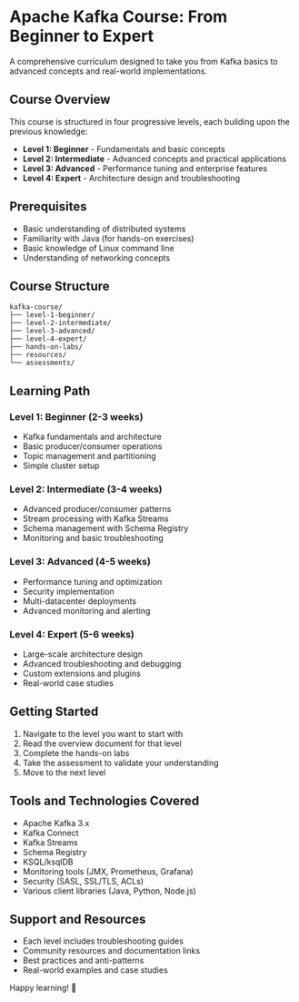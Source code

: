 # Apache Kafka Course: From Beginner to Expert

A comprehensive curriculum designed to take you from Kafka basics to advanced concepts and real-world implementations.

## Course Overview

This course is structured in four progressive levels, each building upon the previous knowledge:

- **Level 1: Beginner** - Fundamentals and basic concepts
- **Level 2: Intermediate** - Advanced concepts and practical applications
- **Level 3: Advanced** - Performance tuning and enterprise features
- **Level 4: Expert** - Architecture design and troubleshooting

## Prerequisites

- Basic understanding of distributed systems
- Familiarity with Java (for hands-on exercises)
- Basic knowledge of Linux command line
- Understanding of networking concepts

## Course Structure

```
kafka-course/
├── level-1-beginner/
├── level-2-intermediate/
├── level-3-advanced/
├── level-4-expert/
├── hands-on-labs/
├── resources/
└── assessments/
```

## Learning Path

### Level 1: Beginner (2-3 weeks)
- Kafka fundamentals and architecture
- Basic producer/consumer operations
- Topic management and partitioning
- Simple cluster setup

### Level 2: Intermediate (3-4 weeks)
- Advanced producer/consumer patterns
- Stream processing with Kafka Streams
- Schema management with Schema Registry
- Monitoring and basic troubleshooting

### Level 3: Advanced (4-5 weeks)
- Performance tuning and optimization
- Security implementation
- Multi-datacenter deployments
- Advanced monitoring and alerting

### Level 4: Expert (5-6 weeks)
- Large-scale architecture design
- Advanced troubleshooting and debugging
- Custom extensions and plugins
- Real-world case studies

## Getting Started

1. Navigate to the level you want to start with
2. Read the overview document for that level
3. Complete the hands-on labs
4. Take the assessment to validate your understanding
5. Move to the next level

## Tools and Technologies Covered

- Apache Kafka 3.x
- Kafka Connect
- Kafka Streams
- Schema Registry
- KSQL/ksqlDB
- Monitoring tools (JMX, Prometheus, Grafana)
- Security (SASL, SSL/TLS, ACLs)
- Various client libraries (Java, Python, Node.js)

## Support and Resources

- Each level includes troubleshooting guides
- Community resources and documentation links
- Best practices and anti-patterns
- Real-world examples and case studies

Happy learning! 🚀